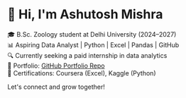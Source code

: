 # 👋 Hi, I'm Ashutosh Mishra

🎓 B.Sc. Zoology student at Delhi University (2024–2027)  
📊 Aspiring Data Analyst | Python | Excel | Pandas | GitHub  
🔍 Currently seeking a paid internship in data analytics  
📁 Portfolio: [GitHub Portfolio Repo](https://github.com/Ash-11-ai/data-analytics-portfolio)  
📜 Certifications: Coursera (Excel), Kaggle (Python)

Let's connect and grow together!
